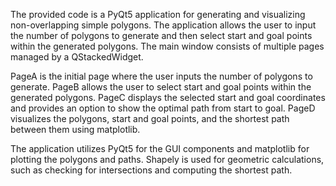 The provided code is a PyQt5 application for generating and visualizing non-overlapping simple polygons. The application allows the user to input the number of polygons to generate and then select start and goal points within the generated polygons. The main window consists of multiple pages managed by a QStackedWidget.

PageA is the initial page where the user inputs the number of polygons to generate. PageB allows the user to select start and goal points within the generated polygons. PageC displays the selected start and goal coordinates and provides an option to show the optimal path from start to goal. PageD visualizes the polygons, start and goal points, and the shortest path between them using matplotlib.

The application utilizes PyQt5 for the GUI components and matplotlib for plotting the polygons and paths. Shapely is used for geometric calculations, such as checking for intersections and computing the shortest path.
